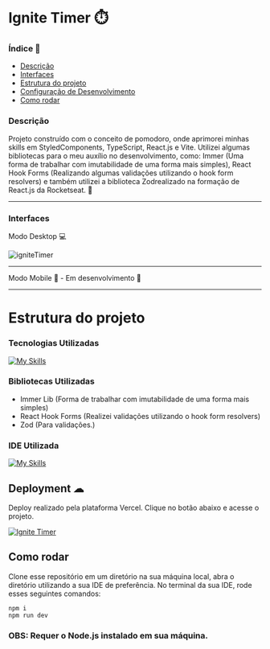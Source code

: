 # Ignite Timer ⏱️

### Índice 📌
<ul>
  <a href="#descrição"><li>Descrição</li></a>
  <a href="#interfaces"><li>Interfaces</li></a>
  <a href="#estrutura-do-projeto"><li>Estrutura do projeto</li></a>
  <a href="#deployment-"><li>Configuração de Desenvolvimento</li></a>
  <a href="#como-rodar"><li>Como rodar</li></a>
</ul>

### Descrição
Projeto construído com o conceito de pomodoro, onde aprimorei minhas skills em StyledComponents, TypeScript, React.js e Vite. Utilizei algumas bibliotecas para o meu auxílio no desenvolvimento, como: Immer (Uma forma de trabalhar com imutabilidade de uma forma mais simples), React Hook Forms (Realizando algumas validações utilizando o hook form resolvers) e também utilizei a biblioteca Zodrealizado na formação de React.js da Rocketseat. 🚀

<hr>

### Interfaces
Modo Desktop 💻

![igniteTimer](https://github.com/osmaclean/igniteTimer/assets/115199808/c7c0393b-246f-4aa4-b088-f9901ce4f1fe)

<hr> 

Modo Mobile 📲 - Em desenvolvimento 🚧

<hr>

# Estrutura do projeto
### Tecnologias Utilizadas
[![My Skills](https://skillicons.dev/icons?i=react,styledcomponents,typescript,vite)](https://skillicons.dev)

### Bibliotecas Utilizadas
- Immer Lib (Forma de trabalhar com imutabilidade de uma forma mais simples)
- React Hook Forms (Realizei validações utilizando o hook form resolvers)
- Zod (Para validações.)

### IDE Utilizada
[![My Skills](https://skillicons.dev/icons?i=vscode)](https://skillicons.dev)

## Deployment ☁

Deploy realizado pela plataforma Vercel. Clique no botão abaixo e acesse o projeto.<br>

[![Ignite Timer](https://img.shields.io/badge/-CLIQUE%20AQUI-yellowgreen)](https://ignite-timer-seven-chi.vercel.app/)

## Como rodar

Clone esse repositório em um diretório na sua máquina local, abra o diretório utilizando a sua IDE de preferência. No terminal da sua IDE, rode esses seguintes comandos:
```
npm i
npm run dev
```
### OBS: Requer o Node.js instalado em sua máquina.

